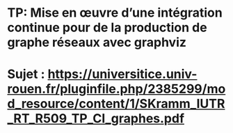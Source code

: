 # TP: Mise en œuvre d’une intégration continue pour de la production de graphe réseaux avec graphviz
# Sujet : https://universitice.univ-rouen.fr/pluginfile.php/2385299/mod_resource/content/1/SKramm_IUTR_RT_R509_TP_CI_graphes.pdf 
